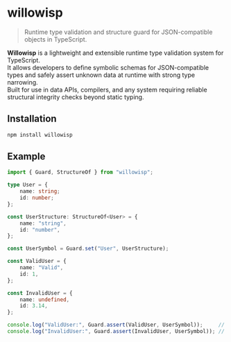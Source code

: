 # willowisp

> Runtime type validation and structure guard for JSON-compatible objects in TypeScript.

**Willowisp** is a lightweight and extensible runtime type validation system for TypeScript.  
It allows developers to define symbolic schemas for JSON-compatible types and safely assert unknown data at runtime with strong type narrowing.  
Built for use in data APIs, compilers, and any system requiring reliable structural integrity checks beyond static typing.

## Installation

```bash
npm install willowisp
```

## Example
```ts
import { Guard, StructureOf } from "willowisp";

type User = {
    name: string;
    id: number;
};

const UserStructure: StructureOf<User> = {
    name: "string",
    id: "number",
};

const UserSymbol = Guard.set("User", UserStructure);

const ValidUser = {
    name: "Valid",
    id: 1,
};

const InvalidUser = {
    name: undefined,
    id: 3.14,
};

console.log("ValidUser:", Guard.assert(ValidUser, UserSymbol));     // true
console.log("InvalidUser:", Guard.assert(InvalidUser, UserSymbol)); // false
```

